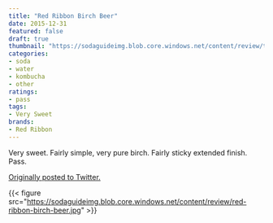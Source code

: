 ```yaml
---
title: "Red Ribbon Birch Beer"
date: 2015-12-31
featured: false
draft: true
thumbnail: "https://sodaguideimg.blob.core.windows.net/content/review/thumbs/red-ribbon-birch-beer.jpg"
categories:
- soda
- water
- kombucha
- other
ratings:
- pass
tags:
- Very Sweet
brands:
- Red Ribbon
---
```


Very sweet. Fairly simple, very pure birch. Fairly sticky extended finish. Pass. 

[Originally posted to Twitter.](https://twitter.com/Cavorter/status/682787703507664896)

{{< figure src="https://sodaguideimg.blob.core.windows.net/content/review/red-ribbon-birch-beer.jpg" >}}

